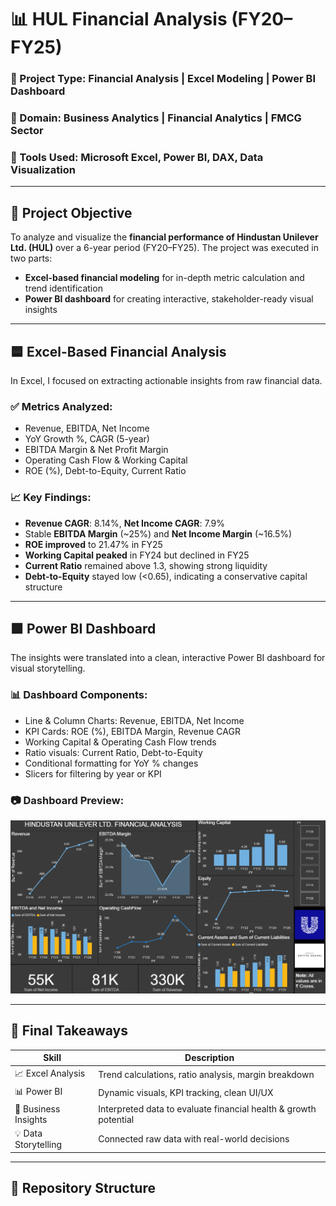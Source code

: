 # 📊 HUL Financial Analysis (FY20–FY25)

### 🚀 Project Type: Financial Analysis | Excel Modeling | Power BI Dashboard  
### 🧠 Domain: Business Analytics | Financial Analytics | FMCG Sector  
### 💼 Tools Used: Microsoft Excel, Power BI, DAX, Data Visualization

---

## 📌 Project Objective

To analyze and visualize the **financial performance of Hindustan Unilever Ltd. (HUL)** over a 6-year period (FY20–FY25). The project was executed in two parts:  
- **Excel-based financial modeling** for in-depth metric calculation and trend identification  
- **Power BI dashboard** for creating interactive, stakeholder-ready visual insights

---

## 🟦 Excel-Based Financial Analysis

In Excel, I focused on extracting actionable insights from raw financial data.

### ✅ Metrics Analyzed:
- Revenue, EBITDA, Net Income
- YoY Growth %, CAGR (5-year)
- EBITDA Margin & Net Profit Margin
- Operating Cash Flow & Working Capital
- ROE (%), Debt-to-Equity, Current Ratio

### 📈 Key Findings:
- **Revenue CAGR**: 8.14%, **Net Income CAGR**: 7.9%
- Stable **EBITDA Margin** (~25%) and **Net Income Margin** (~16.5%)
- **ROE improved** to 21.47% in FY25
- **Working Capital peaked** in FY24 but declined in FY25
- **Current Ratio** remained above 1.3, showing strong liquidity
- **Debt-to-Equity** stayed low (<0.65), indicating a conservative capital structure

---

## 🟩 Power BI Dashboard

The insights were translated into a clean, interactive Power BI dashboard for visual storytelling.

### 📊 Dashboard Components:
- Line & Column Charts: Revenue, EBITDA, Net Income
- KPI Cards: ROE (%), EBITDA Margin, Revenue CAGR
- Working Capital & Operating Cash Flow trends
- Ratio visuals: Current Ratio, Debt-to-Equity
- Conditional formatting for YoY % changes
- Slicers for filtering by year or KPI

### 📷 Dashboard Preview:
![Dashboard Preview](./Dashboard%20Preview%20HUL.png)

---

## 🎯 Final Takeaways

| Skill | Description |
|-------|-------------|
| 📈 Excel Analysis | Trend calculations, ratio analysis, margin breakdown |
| 📊 Power BI | Dynamic visuals, KPI tracking, clean UI/UX |
| 📌 Business Insights | Interpreted data to evaluate financial health & growth potential |
| 💡 Data Storytelling | Connected raw data with real-world decisions |

---

## 📁 Repository Structure

